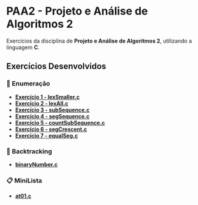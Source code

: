 # PAA2 - Projeto e Análise de Algoritmos 2

Exercícios da disciplina de **Projeto e Análise de Algoritmos 2**, utilizando a linguagem **C**.

## Exercícios Desenvolvidos

### 🔢 Enumeração
- **[Exercício 1 - lexSmaller.c](https://github.com/devBrait/PAA2/blob/main/exercicios/enumeracao/lexSmaller.c)**
- **[Exercício 2 - lexAll.c](https://github.com/devBrait/PAA2/blob/main/exercicios/enumeracao/lexAll.c)**
- **[Exercício 3 - subSequence.c](https://github.com/devBrait/PAA2/blob/main/exercicios/enumeracao/subSequence.c)**
- **[Exercício 4 - segSequence.c](https://github.com/devBrait/PAA2/blob/main/exercicios/enumeracao/segSequence.c)**
- **[Exercício 5 - countSubSequence.c](https://github.com/devBrait/PAA2/blob/main/exercicios/enumeracao/countSubSequence.c)**
- **[Exercício 6 - segCrescent.c](https://github.com/devBrait/PAA2/blob/main/exercicios/enumeracao/segCrescent.c)**
- **[Exercício 7 - equalSeg.c](https://github.com/devBrait/PAA2/blob/main/exercicios/enumeracao/equalSeg.c)**

### 🔄 Backtracking
- **[binaryNumber.c](https://github.com/devBrait/PAA2/blob/main/exercicios/backtracking/binaryNumber.c)**

### 📋 MiniLista
- **[at01.c](https://github.com/devBrait/PAA2/blob/main/miniLista/at01.c)**


